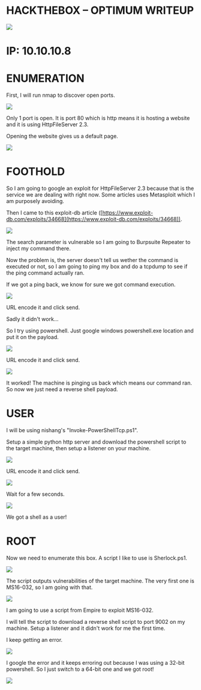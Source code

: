 # **HACKTHEBOX – OPTIMUM WRITEUP**

![](/image/image001.png)

# **IP: 10.10.10.8**

# **ENUMERATION**

First, I will run nmap to discover open ports.

![](RackMultipart20200927-4-1qdqvyu_html_a865ba54cfedfab7.png)

Only 1 port is open. It is port 80 which is http means it is hosting a website and it is using HttpFileServer 2.3.

Opening the website gives us a default page.

![](RackMultipart20200927-4-1qdqvyu_html_63aab7aa3ffe52c4.png)

# **FOOTHOLD**

So I am going to google an exploit for HttpFileServer 2.3 because that is the service we are dealing with right now. Some articles uses Metasploit which I am purposely avoiding.

Then I came to this exploit-db article ([https://www.exploit-db.com/exploits/34668](https://www.exploit-db.com/exploits/34668)).

![](RackMultipart20200927-4-1qdqvyu_html_ff3ec9273237f2ff.png)

The search parameter is vulnerable so I am going to Burpsuite Repeater to inject my command there.

Now the problem is, the server doesn&#39;t tell us wether the command is executed or not, so I am going to ping my box and do a tcpdump to see if the ping command actually ran.

If we got a ping back, we know for sure we got command execution.

![](RackMultipart20200927-4-1qdqvyu_html_32094b7818643269.png)

URL encode it and click send.

Sadly it didn&#39;t work…

So I try using powershell. Just google windows powershell.exe location and put it on the payload.

![](RackMultipart20200927-4-1qdqvyu_html_926c01a7e301938a.png)

URL encode it and click send.

![](RackMultipart20200927-4-1qdqvyu_html_b87645f3aa577c25.png)

It worked! The machine is pinging us back which means our command ran. So now we just need a reverse shell payload.

# **USER**

I will be using nishang&#39;s &quot;Invoke-PowerShellTcp.ps1&quot;.

Setup a simple python http server and download the powershell script to the target machine, then setup a listener on your machine.

![](/image/image001.png)

URL encode it and click send.

![](RackMultipart20200927-4-1qdqvyu_html_6bb743b552f5a7b1.png)

Wait for a few seconds.

![](RackMultipart20200927-4-1qdqvyu_html_43015837ec33960a.png)

We got a shell as a user!

# **ROOT**

Now we need to enumerate this box. A script I like to use is Sherlock.ps1.

![](RackMultipart20200927-4-1qdqvyu_html_921878ba6428ecae.png)

The script outputs vulnerabilities of the target machine. The very first one is MS16-032, so I am going with that.

![](RackMultipart20200927-4-1qdqvyu_html_231512711a237aaa.png)

I am going to use a script from Empire to exploit MS16-032.

I will tell the script to download a reverse shell script to port 9002 on my machine. Setup a listener and it didn&#39;t work for me the first time.

I keep getting an error.

![](RackMultipart20200927-4-1qdqvyu_html_64c9e8fa9d16c582.png)

I google the error and it keeps erroring out because I was using a 32-bit powershell. So I just switch to a 64-bit one and we got root!

![](RackMultipart20200927-4-1qdqvyu_html_844693b26b7f7462.png)
